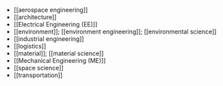 - [[aerospace engineering]]
- [[architecture]]
- [[Electrical Engineering (EE)]]
- [[environment]]; [[environment engineering]]; [[environmental science]]
- [[industrial engineering]]
- [[logistics]]
- [[material]]; [[material science]]
- [[Mechanical Engineering (ME)]]
- [[space science]]
- [[transportation]]
